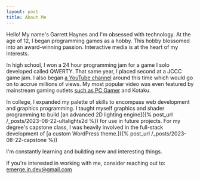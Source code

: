 ```yaml
---
layout: post
title: About Me
---
```


Hello! My name's Garrett Haynes and I'm obsessed with technology. At the age of 12, I began programming games as a hobby. This hobby blossomed
into an award-winning passion. Interactive media is at the heart of my interests.

In high school, I won a 24 hour programming jam for a game I solo developed called QWERTY. That same year, I placed second at a JCCC game jam. I also began [a YouTube channel](https://www.youtube.com/channel/UC8QdG3gEgAowSyI9ZRwSwbQ) around this time which would go on to accrue millions of views. My most popular video was even featured by mainstream gaming outlets [such as PC Gamer](https://www.pcgamer.com/see-a-city-of-200000-swept-away-by-sewage-in-cities-skylines/) and Kotaku.

In college, I expanded my palette of skills to encompass web development and graphics programming. I taught myself graphics
and shader programming to build [an advanced 2D lighting engine]({% post_url /_posts/2023-08-22-ultalights2d %}) for use in
future projects. For my degree's capstone class, I was heavily involved in the full-stack development of 
[a custom WordPress theme.]({% post_url /_posts/2023-08-22-capstone %})

I'm constantly learning and building new and interesting things. 

If you're interested in working with me, consider reaching out to: 
<a href='mailt&#111;&#58;&#101;mer%6&#55;e%2E&#105;n&#46;dev%4&#48;gmail%&#50;Ec%6Fm'>&#101;merge&#46;&#105;&#110;&#46;de&#118;&#64;&#103;ma&#105;&#108;&#46;com</a>